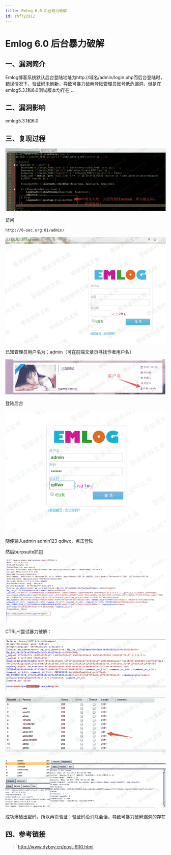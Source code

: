 ```yaml
---
title: Emlog 6.0 后台暴力破解
id: zhfly2912
---
```


# Emlog 6.0 后台暴力破解

## 一、漏洞简介

Emlog博客系统默认后台登陆地址为http://域名/admin/login.php而后台登陆时，错误情况下，验证码未刷新，导致可暴力破解登陆管理员账号低危漏洞，但是在emlog5.3.1和6.0测试版本均存在 ...

## 二、漏洞影响

emlog5.3.1和6.0

## 三、复现过程

![image](../img/df7c7f94763de29cf493f2fb9fdf23c7.png)

访问

```
http://0-sec.org:81/admin/ 
```

![image](../img/487fe951e5d4eefb811fb8b2f0069c99.png)

已知管理员用户名为：admin（可在前端文章页寻找作者用户名）

![image](../img/7906aa5e0320fc35ea113c058c1a0e3c.png)

登陆后台

![image](../img/8e2e17391e3410b47cdabfdd1852a5bb.png)

随便输入admin admin123 qdiwx，点击登陆

然后burpsuite抓包

![image](../img/a7c17757ddbef107c5092a69a072f3a3.png)

CTRL+I尝试暴力破解：

![image](../img/527367e8d51b246db0042122360a62d8.png)

![image](../img/789aac49d41f6da62b27c1a052f02e5b.png)

![image](../img/3df5d95f5cfa9b15a0283bb17c281cb2.png)

成功爆破出密码，所以再次验证：验证码没消除会话，导致可暴力破解漏洞的存在

## 四、参考链接

> http://www.dyboy.cn/post-900.html